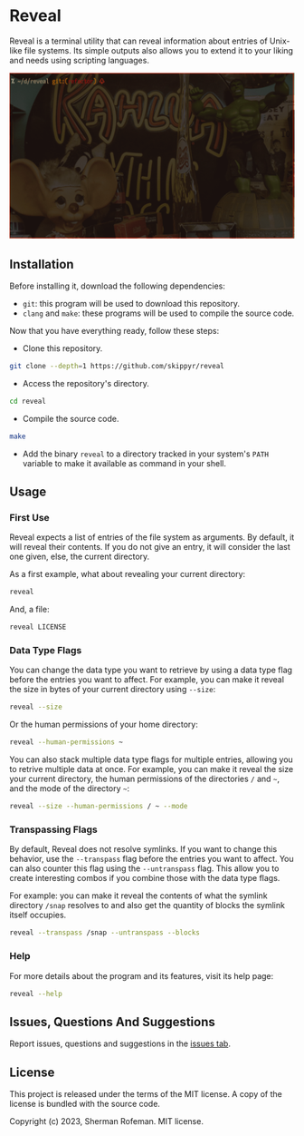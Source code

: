 # Reveal

Reveal is a terminal utility that can reveal information about entries of
Unix-like file systems. Its simple outputs also allows you to extend it to
your liking and needs using scripting languages.

![](images/preview.gif)

## Installation

Before installing it, download the following dependencies:

-   `git`: this program will be used to download this repository.
-   `clang` and `make`: these programs will be used to compile the source code.

Now that you have everything ready, follow these steps:

-   Clone this repository.

```bash
git clone --depth=1 https://github.com/skippyr/reveal
```

-   Access the repository's directory.

```bash
cd reveal
```

-   Compile the source code.

```bash
make
```

-   Add the binary `reveal` to a directory tracked in your system's `PATH`
    variable to make it available as command in your shell.

## Usage

### First Use

Reveal expects a list of entries of the file system as arguments. By default,
it will reveal their contents. If you do not give an entry, it will consider
the last one given, else, the current directory.

As a first example, what about revealing your current directory:

```bash
reveal
```

And,  a file:

```bash
reveal LICENSE
```

### Data Type Flags

You can change the data type you want to retrieve by using a data type flag
before the entries you want to affect. For example, you can make it reveal the
size in bytes of your current directory using `--size`:

```bash
reveal --size
```

Or the human permissions of your home directory:

```bash
reveal --human-permissions ~
```

You can also stack multiple data type flags for multiple entries, allowing you
to retrive multiple data at once. For example, you can make it reveal the size
your current directory, the human permissions of the directories `/` and `~`,
and the mode of the directory `~`:

```bash
reveal --size --human-permissions / ~ --mode
```

### Transpassing Flags

By default, Reveal does not resolve symlinks. If you want to change this
behavior, use the `--transpass` flag before the entries you want to affect.
You can also counter this flag using the `--untranspass` flag. This allow you
to create interesting combos if you combine those with the data type flags.

For example: you can make it reveal the contents of what the symlink directory
`/snap` resolves to and also get the quantity of blocks the symlink itself
occupies.

```bash
reveal --transpass /snap --untranspass --blocks
```

### Help

For more details about the program and its features, visit its help page:

```bash
reveal --help
```

## Issues, Questions And Suggestions

Report issues, questions and suggestions in the [issues tab](https://github.com/skippyr/reveal/issues).

## License

This project is released under the terms of the MIT license. A copy of the
license is bundled with the source code.

Copyright (c) 2023, Sherman Rofeman. MIT license.

